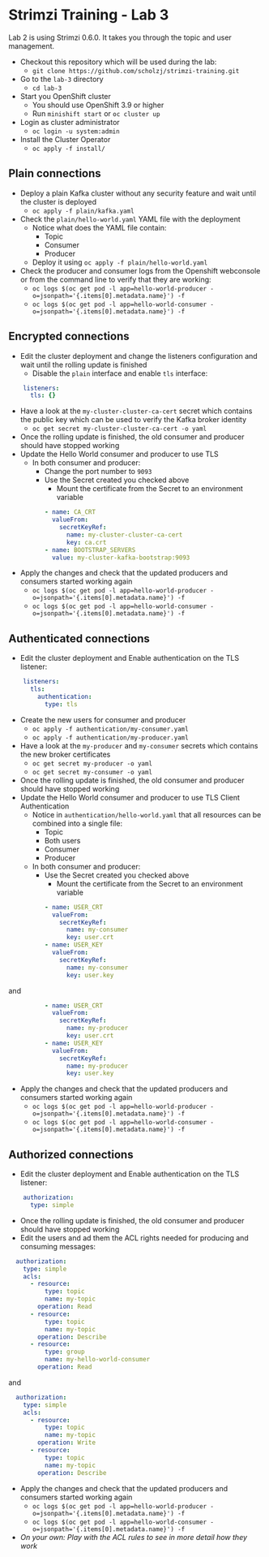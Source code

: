 # Strimzi Training - Lab 3

Lab 2 is using Strimzi 0.6.0. It takes you through the topic and user management.

* Checkout this repository which will be used during the lab:
  * `git clone https://github.com/scholzj/strimzi-training.git`
* Go to the `lab-3` directory
  * `cd lab-3`
* Start you OpenShift cluster
  * You should use OpenShift 3.9 or higher
  * Run `minishift start` or `oc cluster up`
* Login as cluster administrator
  * `oc login -u system:admin`
* Install the Cluster Operator
  * `oc apply -f install/`

## Plain connections

* Deploy a plain Kafka cluster without any security feature and wait until the cluster is deployed
  * `oc apply -f plain/kafka.yaml`
* Check the `plain/hello-world.yaml` YAML file with the deployment
  * Notice what does the YAML file contain:
    * Topic
    * Consumer
    * Producer
  * Deploy it using `oc apply -f plain/hello-world.yaml`
* Check the producer and consumer logs from the Openshift webconsole or from the command line to verify that they are working:
  * `oc logs $(oc get pod -l app=hello-world-producer -o=jsonpath='{.items[0].metadata.name}') -f`
  * `oc logs $(oc get pod -l app=hello-world-consumer -o=jsonpath='{.items[0].metadata.name}') -f`

## Encrypted connections

* Edit the cluster deployment and change the listeners configuration and wait until the rolling update is finished
  * Disable the `plain` interface and enable `tls` interface:

```yaml
    listeners:
      tls: {}
```

* Have a look at the `my-cluster-cluster-ca-cert` secret which contains the public key which can be used to verify the Kafka broker identity
  * `oc get secret my-cluster-cluster-ca-cert -o yaml`
* Once the rolling update is finished, the old consumer and producer should have stopped working
* Update the Hello World consumer and producer to use TLS
  * In both consumer and producer:
    * Change the port number to `9093`
    * Use the Secret created you checked above
      * Mount the certificate from the Secret to an environment variable

```yaml
          - name: CA_CRT
            valueFrom:
              secretKeyRef:
                name: my-cluster-cluster-ca-cert
                key: ca.crt
          - name: BOOTSTRAP_SERVERS
            value: my-cluster-kafka-bootstrap:9093
```

* Apply the changes and check that the updated producers and consumers started working again
  * `oc logs $(oc get pod -l app=hello-world-producer -o=jsonpath='{.items[0].metadata.name}') -f`
  * `oc logs $(oc get pod -l app=hello-world-consumer -o=jsonpath='{.items[0].metadata.name}') -f`

## Authenticated connections

* Edit the cluster deployment and Enable authentication on the TLS listener:

```yaml
    listeners:
      tls:
        authentication:
          type: tls
```

* Create the new users for consumer and producer
  * `oc apply -f authentication/my-consumer.yaml`
  * `oc apply -f authentication/my-producer.yaml`
* Have a look at the `my-producer` and `my-consumer` secrets which contains the new broker certificates
  * `oc get secret my-producer -o yaml`
  * `oc get secret my-consumer -o yaml`
* Once the rolling update is finished, the old consumer and producer should have stopped working
* Update the Hello World consumer and producer to use TLS Client Authentication
  * Notice in `authentication/hello-world.yaml` that all resources can be combined into a single file:
    * Topic
    * Both users
    * Consumer
    * Producer
  * In both consumer and producer:
    * Use the Secret created you checked above
      * Mount the certificate from the Secret to an environment variable

```yaml
          - name: USER_CRT
            valueFrom:
              secretKeyRef:
                name: my-consumer
                key: user.crt
          - name: USER_KEY
            valueFrom:
              secretKeyRef:
                name: my-consumer
                key: user.key
```

and

```yaml
          - name: USER_CRT
            valueFrom:
              secretKeyRef:
                name: my-producer
                key: user.crt
          - name: USER_KEY
            valueFrom:
              secretKeyRef:
                name: my-producer
                key: user.key
```

* Apply the changes and check that the updated producers and consumers started working again
  * `oc logs $(oc get pod -l app=hello-world-producer -o=jsonpath='{.items[0].metadata.name}') -f`
  * `oc logs $(oc get pod -l app=hello-world-consumer -o=jsonpath='{.items[0].metadata.name}') -f`

## Authorized connections

* Edit the cluster deployment and Enable authentication on the TLS listener:

```yaml
    authorization:
      type: simple
```

* Once the rolling update is finished, the old consumer and producer should have stopped working
* Edit the users and ad them the ACL rights needed for producing and consuming messages:

```yaml
  authorization:
    type: simple
    acls:
      - resource:
          type: topic
          name: my-topic
        operation: Read
      - resource:
          type: topic
          name: my-topic
        operation: Describe
      - resource:
          type: group
          name: my-hello-world-consumer
        operation: Read
```

and

```yaml
  authorization:
    type: simple
    acls:
      - resource:
          type: topic
          name: my-topic
        operation: Write
      - resource:
          type: topic
          name: my-topic
        operation: Describe
```

* Apply the changes and check that the updated producers and consumers started working again
  * `oc logs $(oc get pod -l app=hello-world-producer -o=jsonpath='{.items[0].metadata.name}') -f`
  * `oc logs $(oc get pod -l app=hello-world-consumer -o=jsonpath='{.items[0].metadata.name}') -f`
* _On your own: Play with the ACL rules to see in more detail how they work_